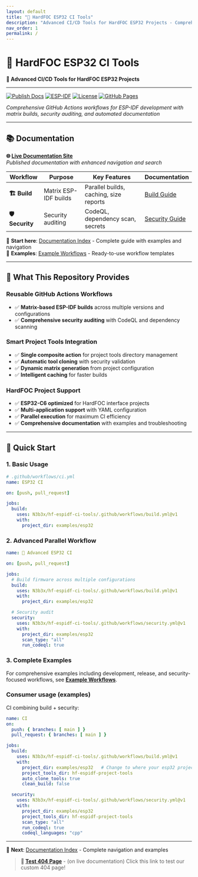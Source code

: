 ```yaml
---
layout: default
title: "🔧 HardFOC ESP32 CI Tools"
description: "Advanced CI/CD Tools for HardFOC ESP32 Projects - Comprehensive GitHub Actions workflows for ESP-IDF development with matrix builds, security auditing, and automated documentation"
nav_order: 1
permalink: /
---
```


# 🔧 HardFOC ESP32 CI Tools

**🚀 Advanced CI/CD Tools for HardFOC ESP32 Projects**

---

[![Publish Docs](https://github.com/n3b3x/hf-espidf-ci-tools/actions/workflows/publish-docs.yml/badge.svg)](https://github.com/n3b3x/hf-espidf-ci-tools/actions/workflows/publish-docs.yml)
[![ESP-IDF](https://img.shields.io/badge/ESP--IDF-Matrix%20Builds-green?logo=espressif)](https://docs.espressif.com/projects/esp-idf/)
[![License](https://img.shields.io/badge/license-MIT-blue.svg)](LICENSE)
[![GitHub Pages](https://img.shields.io/badge/docs-GitHub%20Pages-blue.svg)](https://n3b3x.github.io/hf-espidf-ci-tools)


*Comprehensive GitHub Actions workflows for ESP-IDF development with matrix builds, security auditing, and automated documentation*

---

## 📚 Documentation

**🌐 [Live Documentation Site](https://n3b3x.github.io/hf-espidf-ci-tools/)**  
*Published documentation with enhanced navigation and search*

| Workflow | Purpose | Key Features | Documentation |
|----------|---------|--------------|---------------|
| **🏗️ Build** | Matrix ESP-IDF builds | Parallel builds, caching, size reports | [Build Guide](docs/build-workflow.md) |
| **🛡️ Security** | Security auditing | CodeQL, dependency scan, secrets | [Security Guide](docs/security-workflow.md) |

📖 **Start here**: [Documentation Index](docs/index.md) - Complete guide with examples and navigation  
🚀 **Examples**: [Example Workflows](docs/example-workflows.md) - Ready-to-use workflow templates

---

## 🎯 What This Repository Provides

### **Reusable GitHub Actions Workflows**
- ✅ **Matrix-based ESP-IDF builds** across multiple versions and configurations
- ✅ **Comprehensive security auditing** with CodeQL and dependency scanning

### **Smart Project Tools Integration**
- ✅ **Single composite action** for project tools directory management
- ✅ **Automatic tool cloning** with security validation
- ✅ **Dynamic matrix generation** from project configuration
- ✅ **Intelligent caching** for faster builds

### **HardFOC Project Support**
- ✅ **ESP32-C6 optimized** for HardFOC interface projects
- ✅ **Multi-application support** with YAML configuration
- ✅ **Parallel execution** for maximum CI efficiency
- ✅ **Comprehensive documentation** with examples and troubleshooting

---

## 🚀 Quick Start

### **1. Basic Usage**

```yaml
# .github/workflows/ci.yml
name: ESP32 CI

on: [push, pull_request]

jobs:
  build:
    uses: N3b3x/hf-espidf-ci-tools/.github/workflows/build.yml@v1
    with:
      project_dir: examples/esp32
```

### **2. Advanced Parallel Workflow**

```yaml
name: 🚀 Advanced ESP32 CI

on: [push, pull_request]

jobs:
  # Build firmware across multiple configurations
  build:
    uses: N3b3x/hf-espidf-ci-tools/.github/workflows/build.yml@v1
    with:
      project_dir: examples/esp32

  # Security audit
  security:
    uses: N3b3x/hf-espidf-ci-tools/.github/workflows/security.yml@v1
    with:
      project_dir: examples/esp32
      scan_type: "all"
      run_codeql: true
```

### **3. Complete Examples**

For comprehensive examples including development, release, and security-focused workflows, see [**Example Workflows**](docs/example-workflows.md).

### Consumer usage (examples)

CI combining build + security:
```yaml
name: CI
on:
  push: { branches: [ main ] }
  pull_request: { branches: [ main ] }

jobs:
  build:
    uses: N3b3x/hf-espidf-ci-tools/.github/workflows/build.yml@v1
    with:
      project_dir: examples/esp32   # Change to where your esp32 project directory is
      project_tools_dir: hf-espidf-project-tools  
      auto_clone_tools: true
      clean_build: false

  security:
    uses: N3b3x/hf-espidf-ci-tools/.github/workflows/security.yml@v1
    with:
      project_dir: examples/esp32
      project_tools_dir: hf-espidf-project-tools
      scan_type: "all"
      run_codeql: true
      codeql_languages: "cpp"
```

---

📖 **Next**: [Documentation Index](docs/index.md) - Complete navigation and examples

> **🧪 [Test 404 Page](nonexistent-page)** - (on live documentation) Click this link to test our custom 404 page!
